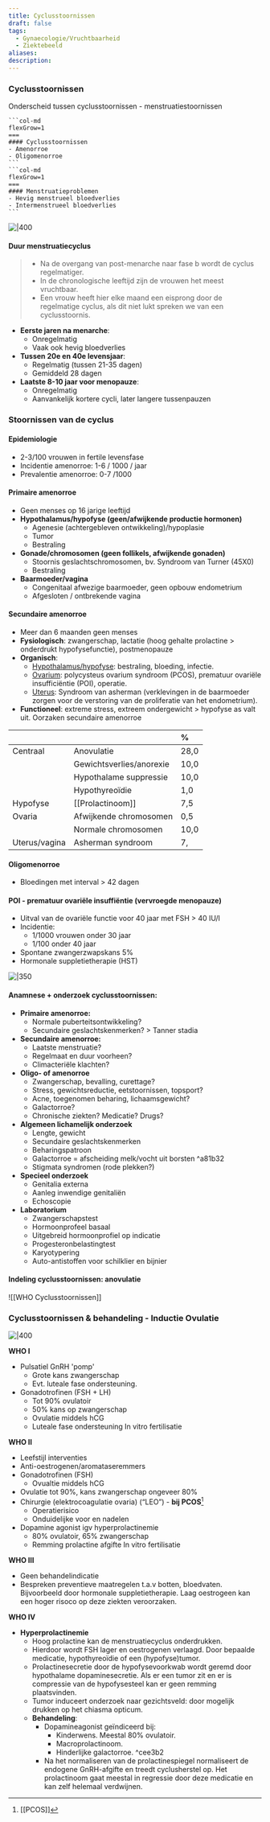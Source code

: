 ```yaml
---
title: Cyclusstoornissen
draft: false
tags:
  - Gynaecologie/Vruchtbaarheid
  - Ziektebeeld
aliases: 
description:
---
```



### Cyclusstoornissen

Onderscheid tussen cyclusstoornissen - menstruatiestoornissen

````col
```col-md
flexGrow=1
===
#### Cyclusstoornissen
- Amenorroe
- Oligomenorroe
```
```col-md
flexGrow=1
===
#### Menstruatieproblemen
- Hevig menstrueel bloedverlies
- Intermenstrueel bloedverlies
```
````
![|400](https://i.imgur.com/IrsPnRF.png)


#### Duur menstruatiecyclus


> - Na de overgang van post-menarche naar fase b wordt de cyclus regelmatiger. 
> - In de chronologische leeftijd zijn de vrouwen het meest vruchtbaar. 
> - Een vrouw heeft hier elke maand een eisprong door de regelmatige cyclus, als dit niet lukt spreken we van een cyclusstoornis.
> 
- **Eerste jaren na menarche**:
    - Onregelmatig
    - Vaak ook hevig bloedverlies
- **Tussen 20e en 40e levensjaar**:
    - Regelmatig (tussen 21-35 dagen)
    - Gemiddeld 28 dagen
- **Laatste 8-10 jaar voor menopauze**:
    - Onregelmatig
    - Aanvankelijk kortere cycli, later langere tussenpauzen

### Stoornissen van de cyclus

#### Epidemiologie

- 2-3/100 vrouwen in fertile levensfase
- Incidentie amenorroe: 1-6 / 1000 / jaar
- Prevalentie amenorroe: 0-7 /1000

#### Primaire amenorroe
- Geen menses op 16 jarige leeftijd
- **Hypothalamus/hypofyse (geen/afwijkende productie hormonen)**
    - Agenesie (achtergebleven ontwikkeling)/hypoplasie
    - Tumor
    - Bestraling
- **Gonade/chromosomen (geen follikels, afwijkende gonaden)**
    - Stoornis geslachtschromosomen, bv. Syndroom van Turner (45X0)
    - Bestraling
- **Baarmoeder/vagina**
    - Congenitaal afwezige baarmoeder, geen opbouw endometrium
    - Afgesloten / ontbrekende vagina

#### Secundaire amenorroe
- Meer dan 6 maanden geen menses
- **Fysiologisch**: zwangerschap, lactatie (hoog gehalte prolactine > onderdrukt hypofysefunctie), postmenopauze
- **Organisch**:
    - <u>Hypothalamus/hypofyse</u>: bestraling, bloeding, infectie.
    - <u>Ovarium</u>: polycysteus ovarium syndroom (PCOS), prematuur ovariële insufficiëntie (POI), operatie.
    - <u>Uterus</u>: Syndroom van asherman (verklevingen in de baarmoeder zorgen voor de verstoring van de proliferatie van het endometrium).
- **Functioneel**: extreme stress, extreem ondergewicht > hypofyse as valt uit.
    Oorzaken secundaire amenorroe

|               |                          | %   |
|:------------- |:------------------------ |:--- |
| Centraal      | Anovulatie               |  28,0   |
|               | Gewichtsverlies/anorexie |  10,0   |
|               | Hypothalame suppressie   |  10,0   |
|               | Hypothyreoïdie           |  1,0   |
| Hypofyse      | [[Prolactinoom]]         |  7,5   |
| Ovaria        | Afwijkende chromosomen   | 0,5    |
|               | Normale chromosomen      | 10,0    |
| Uterus/vagina | Asherman syndroom        |  7,   |




#### Oligomenorroe
- Bloedingen met interval > 42 dagen

#### POI - prematuur ovariële insuffiëntie (vervroegde menopauze)
- Uitval van de ovariële functie voor 40 jaar met FSH > 40 IU/l
- Incidentie:
    - 1/1000 vrouwen onder 30 jaar
    - 1/100 onder 40 jaar
- Spontane zwangerzwapskans 5%
- Hormonale suppletietherapie (HST)

![|350](https://i.imgur.com/GfZR1Yk.png)

#### Anamnese + onderzoek cyclusstoornissen:

- **Primaire amenorroe:**
	- Normale puberteitsontwikkeling? 
	- Secundaire geslachtskenmerken? > Tanner stadia
- **Secundaire amenorroe:**
	- Laatste menstruatie?
	- Regelmaat en duur voorheen?
	- Climacteriële klachten?
- **Oligo- of amenorroe**
	- Zwangerschap, bevalling, curettage?
	- Stress, gewichtsreductie, eetstoornissen, topsport?
	- Acne, toegenomen beharing, lichaamsgewicht?
	- Galactorroe?
	- Chronische ziekten? Medicatie? Drugs?
- **Algemeen lichamelijk onderzoek**
	- Lengte, gewicht
	- Secundaire geslachtskenmerken
	- Beharingspatroon
	- Galactorroe = afscheiding melk/vocht uit borsten ^a81b32
	- Stigmata syndromen (rode plekken?)
- **Specieel onderzoek**
	- Genitalia externa
	- Aanleg inwendige genitaliën
	- Echoscopie
- **Laboratorium**
    - Zwangerschapstest
    - Hormoonprofeel basaal
    - Uitgebreid hormoonprofiel op indicatie
    - Progesteronbelastingtest
    - Karyotypering
    - Auto-antistoffen voor schilklier en bijnier

#### Indeling cyclusstoornissen: anovulatie

![[WHO Cyclusstoornissen]]
### Cyclusstoornissen & behandeling - Inductie Ovulatie
![|400](https://i.imgur.com/nQJRkdo.png)


**WHO I**
- Pulsatiel GnRH 'pomp'
    - Grote kans zwangerschap
    - Evt. luteale fase ondersteuning.
- Gonadotrofinen (FSH + LH)
    - Tot 90% ovulatoir
    - 50% kans op zwangerschap
    - Ovulatie middels hCG
    - Luteale fase ondersteuning
    In vitro fertilisatie 

**WHO II**
- Leefstijl interventies
- Anti-oestrogenen/aromataseremmers
- Gonadotrofinen (FSH)
    - Ovualtie middels hCG
- Ovulatie tot 90%, kans zwangerschap ongeveer 80%
- Chirurgie (elektrocoagulatie ovaria) (“LEO”) - **bij PCOS**[^1]
    - Operatierisico
    - Onduidelijke voor en nadelen
- Dopamine agonist igv hyperprolactinemie
    - 80% ovulatoir, 65% zwangerschap
    - Remming prolactine afgifte
    In vitro fertilisatie 

**WHO III**
- Geen behandelindicatie
- Bespreken preventieve maatregelen t.a.v botten, bloedvaten. Bijvoorbeeld door hormonale suppletietherapie. Laag oestrogeen kan een hoger risoco op deze ziekten veroorzaken.

**WHO IV**

- **Hyperprolactinemie**
	- Hoog prolactine kan de menstruatiecyclus onderdrukken.
	- Hierdoor wordt FSH lager en oestrogenen verlaagd. Door bepaalde medicatie, hypothyreoïdie of een (hypofyse)tumor.
	- Prolactinesecretie door de hypofysevoorkwab wordt geremd door hypothalame dopaminesecretie. Als er een tumor zit en er is compressie van de hypofysesteel kan er geen remming plaatsvinden.
	- Tumor induceert onderzoek naar gezichtsveld: door mogelijk drukken op het chiasma opticum.
	- **Behandeling**:
		- Dopamineagonist geïndiceerd bij:
			- Kinderwens. Meestal 80% ovulatoir.
			- Macroprolactinoom.
			- Hinderlijke galactorroe. ^cee3b2
		- Na het normaliseren van de prolactinespiegel normaliseert de endogene GnRH-afgifte en treedt cyclusherstel op. Het prolactinoom gaat meestal in regressie door deze medicatie en kan zelf helemaal verdwijnen.

[^1]: [[PCOS]]